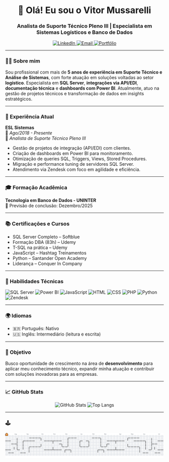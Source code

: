 
<h1 align="center">👋 Olá! Eu sou o Vitor Mussarelli</h1>
<h3 align="center">Analista de Suporte Técnico Pleno III | Especialista em Sistemas Logísticos e Banco de Dados</h3>

<p align="center">
  <a href="https://www.linkedin.com/in/vitor-bissoli-mussarelli-382ab7264">
    <img alt="LinkedIn" src="https://img.shields.io/badge/-LinkedIn-0077B5?style=flat&logo=linkedin&logoColor=white"/>
  </a>
  <a href="mailto:vitor.mussarelli@hotmail.com">
    <img alt="Email" src="https://img.shields.io/badge/-Email-D14836?style=flat&logo=gmail&logoColor=white"/>
  </a>
  <a href="https://vitor-mussarelli.github.io/portfolio-vitor/">
    <img alt="Portfólio" src="https://img.shields.io/badge/-Portfólio-000?style=flat&logo=github&logoColor=white"/>
  </a>
</p>

---

### 👨‍💼 Sobre mim

Sou profissional com mais de **5 anos de experiência em Suporte Técnico e Análise de Sistemas**, com forte atuação em soluções voltadas ao setor **logístico**. Especialista em **SQL Server**, **integrações via API/EDI**, **documentação técnica** e **dashboards com Power BI**. Atualmente, atuo na gestão de projetos técnicos e transformação de dados em insights estratégicos.

---

### 🚀 Experiência Atual

**ESL Sistemas**  
📅 *Ago/2018 - Presente*  
📌 *Analista de Suporte Técnico Pleno III*  
- Gestão de projetos de integração (API/EDI) com clientes.  
- Criação de dashboards em Power BI para monitoramento.  
- Otimização de queries SQL, Triggers, Views, Stored Procedures.  
- Migração e performance tuning de servidores SQL Server.  
- Atendimento via Zendesk com foco em agilidade e eficiência.

---

### 🎓 Formação Acadêmica

**Tecnologia em Banco de Dados - UNINTER**  
📆 Previsão de conclusão: Dezembro/2025

---

### 📚 Certificações e Cursos

- SQL Server Completo – Softblue  
- Formação DBA (83h) – Udemy  
- T-SQL na prática – Udemy  
- JavaScript – Hashtag Treinamentos  
- Python – Santander Open Academy  
- Liderança – Conquer In Company

---

### 🧠 Habilidades Técnicas

![SQL Server](https://img.shields.io/badge/SQL%20Server-CC2927?style=flat&logo=microsoftsqlserver&logoColor=white)
![Power BI](https://img.shields.io/badge/Power%20BI-F2C811?style=flat&logo=powerbi&logoColor=black)
![JavaScript](https://img.shields.io/badge/JavaScript-F7DF1E?style=flat&logo=javascript&logoColor=black)
![HTML](https://img.shields.io/badge/HTML5-E34F26?style=flat&logo=html5&logoColor=white)
![CSS](https://img.shields.io/badge/CSS3-1572B6?style=flat&logo=css3&logoColor=white)
![PHP](https://img.shields.io/badge/PHP-777BB4?style=flat&logo=php&logoColor=white)
![Python](https://img.shields.io/badge/Python-3776AB?style=flat&logo=python&logoColor=white)
![Zendesk](https://img.shields.io/badge/Zendesk-03363D?style=flat&logo=zendesk&logoColor=white)

---

### 🌍 Idiomas

- 🇧🇷 Português: Nativo  
- 🇺🇸 Inglês: Intermediário (leitura e escrita)

---

### 🎯 Objetivo

Busco oportunidade de crescimento na área de **desenvolvimento** para aplicar meu conhecimento técnico, expandir minha atuação e contribuir com soluções inovadoras para as empresas.

---

### 📈 GitHub Stats

<p align="center">
  <img src="https://github-readme-stats.vercel.app/api?username=vitormussarelli&show_icons=true&theme=dracula" alt="GitHub Stats">
  <img src="https://github-readme-stats.vercel.app/api/top-langs/?username=vitormussarelli&layout=compact&theme=dracula" alt="Top Langs">
</p>

---

### 🕹️ 

<p align="center">
  <picture>
    <source media="(prefers-color-scheme: dark)" srcset="https://raw.githubusercontent.com/Vitor-Mussarelli/Vitor-Mussarelli/output/pacman-contribution-graph-dark.svg">
    <source media="(prefers-color-scheme: light)" srcset="https://raw.githubusercontent.com/Vitor-Mussarelli/Vitor-Mussarelli/output/pacman-contribution-graph.svg">
    <img alt="Pac-Man Contribution Graph" src="https://raw.githubusercontent.com/Vitor-Mussarelli/Vitor-Mussarelli/output/pacman-contribution-graph.svg" />
  </picture>
